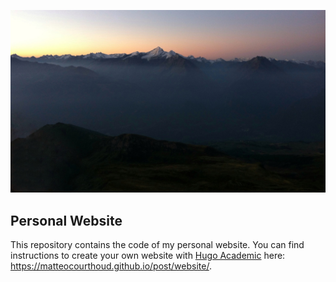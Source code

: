 ![](static/img/grivola.jpeg)

## Personal Website

This repository contains the code of my personal website. You can find instructions to create your own website with [Hugo Academic](https://themes.gohugo.io/academic/) here: https://matteocourthoud.github.io/post/website/.